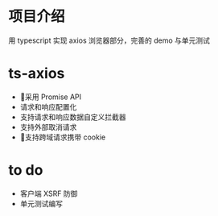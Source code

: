 # 项目介绍
用 typescript 实现 axios 浏览器部分，完善的 demo 与单元测试

# ts-axios
- 采用 Promise API
- 请求和响应配置化
- 支持请求和响应数据自定义拦截器
- 支持外部取消请求
- 支持跨域请求携带 cookie

# to do
- 客户端 XSRF 防御
- 单元测试编写
